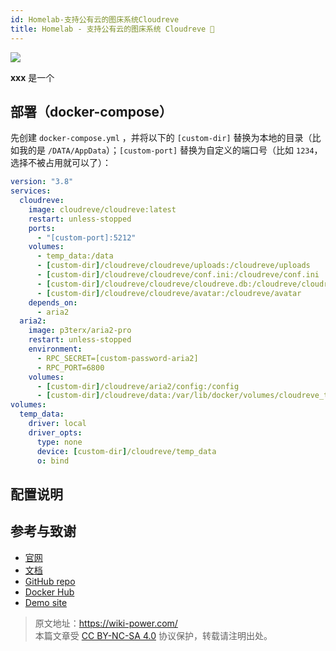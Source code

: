 ```yaml
---
id: Homelab-支持公有云的图床系统Cloudreve
title: Homelab - 支持公有云的图床系统 Cloudreve 🚧
---
```


![](https://wiki-media-1253965369.cos.ap-guangzhou.myqcloud.com/img/20230304195423.png)

**xxx** 是一个

## 部署（docker-compose）

先创建 `docker-compose.yml` ，并将以下的 `[custom-dir]` 替换为本地的目录（比如我的是 `/DATA/AppData`）；`[custom-port]` 替换为自定义的端口号（比如 `1234`，选择不被占用就可以了）：

```yml title="docker-compose.yml"
version: "3.8"
services:
  cloudreve:
    image: cloudreve/cloudreve:latest
    restart: unless-stopped
    ports:
      - "[custom-port]:5212"
    volumes:
      - temp_data:/data
      - [custom-dir]/cloudreve/cloudreve/uploads:/cloudreve/uploads
      - [custom-dir]/cloudreve/cloudreve/conf.ini:/cloudreve/conf.ini
      - [custom-dir]/cloudreve/cloudreve/cloudreve.db:/cloudreve/cloudreve.db
      - [custom-dir]/cloudreve/cloudreve/avatar:/cloudreve/avatar
    depends_on:
      - aria2
  aria2:
    image: p3terx/aria2-pro
    restart: unless-stopped
    environment:
      - RPC_SECRET=[custom-password-aria2]
      - RPC_PORT=6800
    volumes:
      - [custom-dir]/cloudreve/aria2/config:/config
      - [custom-dir]/cloudreve/data:/var/lib/docker/volumes/cloudreve_temp_data/_data
volumes:
  temp_data:
    driver: local
    driver_opts:
      type: none
      device: [custom-dir]/cloudreve/temp_data
      o: bind
```

## 配置说明

## 参考与致谢

- [官网](https://docs.cloudreve.org/)
- [文档](https://docs.cloudreve.org/getting-started/install#docker-compose)
- [GitHub repo](https://github.com/cloudreve/Cloudreve)
- [Docker Hub](https://hub.docker.com/r/cloudreve/cloudreve)
- [Demo site](https://demo.cloudreve.org/)

> 原文地址：<https://wiki-power.com/>  
> 本篇文章受 [CC BY-NC-SA 4.0](https://creativecommons.org/licenses/by/4.0/deed.zh) 协议保护，转载请注明出处。
